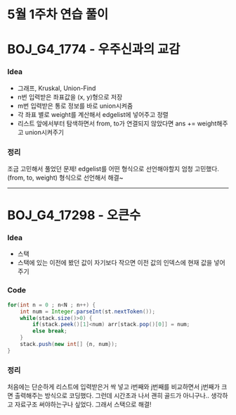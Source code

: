 # 5월 1주차 연습 풀이

# BOJ_G4_1774 - 우주신과의 교감

### Idea

- 그래프, Kruskal, Union-Find
- n번 입력받은 좌표값을 (x, y)형으로 저장
- m번 입력받은 통로 정보를 바로 union시켜줌
- 각 좌표 별로 weight를 계산해서 edgelist에 넣어주고 정렬
- 리스트 앞에서부터 탐색하면서 from, to가 연결되지 않았다면 ans += weight해주고 union시켜주기

### 정리

조금 고민해서 풀었던 문제! edgelist를 어떤 형식으로 선언해야할지 엄청 고민했다. (from, to, weight) 형식으로 선언해서 해결~

------

# BOJ_G4_17298 - 오큰수

### Idea

- 스택
- 스택에 있는 이전에 봤던 값이 자기보다 작으면 이전 값의 인덱스에 현재 값을 넣어주기

### Code

```java
for(int n = 0 ; n<N ; n++) {
	int num = Integer.parseInt(st.nextToken());
	while(stack.size()>0) {
		if(stack.peek()[1]<num) arr[stack.pop()[0]] = num;
		else break;
	}
	stack.push(new int[] {n, num});
}
```

### 정리

처음에는 단순하게 리스트에 입력받은거 싹 넣고 i번째와 j번째를 비교하면서 j번째가 크면 출력해주는 방식으로 코딩했다. 그런데 시간초과 나서 괜히 골드가 아니구나.. 생각하고 자료구조 써야하는구나 싶었다. 그래서 스택으로 해결!
